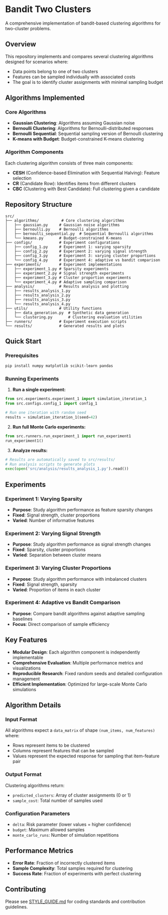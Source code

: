# Bandit Two Clusters

A comprehensive implementation of bandit-based clustering algorithms for two-cluster problems.

## Overview

This repository implements and compares several clustering algorithms designed for scenarios where:
- Data points belong to one of two clusters
- Features can be sampled individually with associated costs
- The goal is to identify cluster assignments with minimal sampling budget

## Algorithms Implemented

### Core Algorithms
- **Gaussian Clustering**: Algorithms assuming Gaussian noise
- **Bernoulli Clustering**: Algorithms for Bernoulli-distributed responses
- **Bernoulli Sequential**: Sequential sampling version of Bernoulli clustering
- **K-means with Budget**: Budget-constrained K-means clustering

### Algorithm Components
Each clustering algorithm consists of three main components:
- **CESH** (Confidence-based Elimination with Sequential Halving): Feature selection
- **CR** (Candidate Row): Identifies items from different clusters  
- **CBC** (Clustering with Best Candidate): Full clustering given a candidate

## Repository Structure

```
src/
├── algorithms/          # Core clustering algorithms
│   ├── gaussian.py     # Gaussian noise algorithms
│   ├── bernoulli.py    # Bernoulli algorithms
│   ├── bernoulli_sequential.py  # Sequential Bernoulli algorithms
│   └── kmeans.py       # Budget-constrained K-means
├── configs/            # Experiment configurations
│   ├── config_1.py     # Experiment 1: varying sparsity
│   ├── config_2.py     # Experiment 2: varying signal strength
│   ├── config_3.py     # Experiment 3: varying cluster proportions
│   └── config_4.py     # Experiment 4: adaptive vs bandit comparison
├── experiments/        # Experiment implementations
│   ├── experiment_1.py # Sparsity experiments
│   ├── experiment_2.py # Signal strength experiments
│   ├── experiment_3.py # Cluster proportion experiments
│   └── experiment_4.py # Adaptive sampling comparison
├── analysis/           # Results analysis and plotting
│   ├── results_analysis_1.py
│   ├── results_analysis_2.py
│   ├── results_analysis_3.py
│   └── results_analysis_4.py
├── utils/              # Utility functions
│   ├── data_generation.py  # Synthetic data generation
│   └── clustering.py       # Clustering evaluation utilities
├── runners/            # Experiment execution scripts
└── results/            # Generated results and plots
```

## Quick Start

### Prerequisites
```bash
pip install numpy matplotlib scikit-learn pandas
```

### Running Experiments

1. **Run a single experiment:**
```python
from src.experiments.experiment_1 import simulation_iteration_1
from src.configs.config_1 import config_1

# Run one iteration with random seed
results = simulation_iteration_1(seed=42)
```

2. **Run full Monte Carlo experiments:**
```python
from src.runners.run_experiment_1 import run_experiment1
run_experiment1()
```

3. **Analyze results:**
```python
# Results are automatically saved to src/results/
# Run analysis scripts to generate plots
exec(open('src/analysis/results_analysis_1.py').read())
```

## Experiments

### Experiment 1: Varying Sparsity
- **Purpose**: Study algorithm performance as feature sparsity changes
- **Fixed**: Signal strength, cluster proportions
- **Varied**: Number of informative features

### Experiment 2: Varying Signal Strength  
- **Purpose**: Study algorithm performance as signal strength changes
- **Fixed**: Sparsity, cluster proportions
- **Varied**: Separation between cluster means

### Experiment 3: Varying Cluster Proportions
- **Purpose**: Study algorithm performance with imbalanced clusters
- **Fixed**: Signal strength, sparsity
- **Varied**: Proportion of items in each cluster

### Experiment 4: Adaptive vs Bandit Comparison
- **Purpose**: Compare bandit algorithms against adaptive sampling baselines
- **Focus**: Direct comparison of sample efficiency

## Key Features

- **Modular Design**: Each algorithm component is independently implementable
- **Comprehensive Evaluation**: Multiple performance metrics and visualizations
- **Reproducible Research**: Fixed random seeds and detailed configuration management
- **Efficient Implementation**: Optimized for large-scale Monte Carlo simulations

## Algorithm Details

### Input Format
All algorithms expect a `data_matrix` of shape `(num_items, num_features)` where:
- Rows represent items to be clustered
- Columns represent features that can be sampled
- Values represent the expected response for sampling that item-feature pair

### Output Format
Clustering algorithms return:
- `predicted_clusters`: Array of cluster assignments (0 or 1)
- `sample_cost`: Total number of samples used

### Configuration Parameters
- `delta`: Risk parameter (lower values = higher confidence)
- `budget`: Maximum allowed samples
- `monte_carlo_runs`: Number of simulation repetitions

## Performance Metrics

- **Error Rate**: Fraction of incorrectly clustered items
- **Sample Complexity**: Total samples required for clustering
- **Success Rate**: Fraction of experiments with perfect clustering



## Contributing

Please see [STYLE_GUIDE.md](STYLE_GUIDE.md) for coding standards and contribution guidelines.
